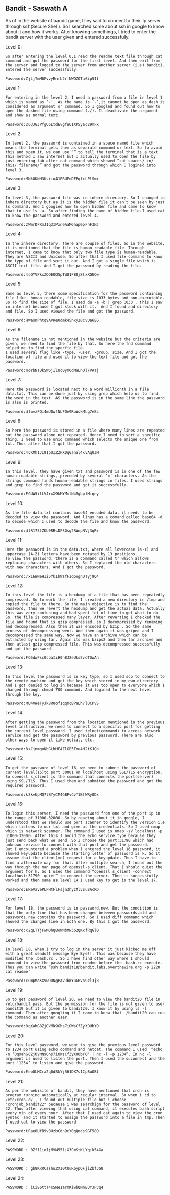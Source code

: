 ## Bandit - Saswath A

As of in the website of bandit game, they said to connect to their Ip server through ssh(Secure Shell). So I searched some about ssh in google to know about it and how it works. After knowing somethings, I tried to enter the bandit server with the user given and entered successfully.

Level 0:                                                                        

    So after entering the level 0,I read the readme text file through cat command and got the password for the first level. And then exit from the server and logged to the server from another server (i.e) bandit1. Entered the server successfully.

    Password:ZjLjTmM6FvvyRnrb2rfNWOZOTa6ip5If

Level 1:

    For entering in the level 2, I need a password from a file in level 1 which is named as ‘-’. As the name is ‘-’,it cannot be open as dash is considered as argument or command. So I googled and found out how to open the dashed file using command (./). It deactivate the argument and show as normal text.

    Password:263JGJPfgU6LtdEvgfWU1XP5yac29mFx

Level 2:

    In level 2, the password is contained in a space named file which means the terminal gets them as separate command or text. So to avoid this and open it, we can use “” to tell the terminal that is a text. This method I saw internet but I actually used to open the file by just entering tab after cat command which showed “cat spaces/ in/ this/ filename/” and got the password through which I logined into level 3.

    Password:MNk8KNH3Usiio41PRUEoDFPqfxLPlSmx

Level 3:

    In level 3, the password file was in inhere directory. So I changed to inhere directory but as it is the hidden file it can’t be seen by just ls command. And I googled how to open hidden file and came to know that to use ls -a. So after finding the name of hidden file.I used cat to know the password and entered level 4.

    Password:2WmrDFRmJIq3IPxneAaMGhap0pFhF3NJ

Level 4:

    In the inhere directory, there are couple of files. So in the website, it is mentioned that the file is human-readable file. Through internet, I came to know that only two file type is human-readable. They are ASCII and Unicode. So after that I used file command to know the type of file and sort it out. And I got a single file which is ASCII text file. And I got the password by reading the file.

    Password:4oQYVPkxZOOEOO5pTW81FB8j8lxXGUQw

Level 5:

    Same as level 5, there some specification for the password containing file like  human-readable, file size is 1033 bytes and non-executable. So To find the size of file, I used du -a -b | grep 1033 , this I saw in internet because I got stuck with it.  And I found and directory and file. So I used viewed the file and got the password.

    Password:HWasnPhtq9AVKe0dmk45nxy20cvUa6EG

Level 6:

    As the filename is not mentioned in the website but the criteria are given, we need to find the file by that. So here the fnd command helped me to find the specfic file.
    I used several flag like -type, -user, -group, size. And I got the location of file and used it to view the text file and got the password.

    Password:morbNTDkSW6jIlUc0ymOdMaLnOlFVAaj

Level 7:

    Here the password is located next to a word millionth in a file data.txt. This can be done just by using grep which help us to find the word in the text. AS the password is in the same line the password is also is printed.

    Password:dfwvzFQi4mU0wfNbFOe9RoWskMLg7eEc

Level 8:

    So here the password is stored in a file where many lines are repeated but the password alone not repeated. Hence I need to sort a specific thing, I need to use uniq command which selects the unique one from txt. Thus after that I got the password.

    Password:4CKMh1JI91bUIZZPXDqGanal4xvAg0JM

Level 9:

    In this level, they have given txt and password is in one of the few human-readable strings, preceded by several ‘=’ characters. As the strings command finds human-readable strings in files. I used strings and grep to find the password and got it successfully.

    Password:FGUW5ilLVJrxX9kMYMmlN4MgbpfMiqey

Level 10:

    As the file data.txt contains base64 encoded data, it needs to be decoded to view the password. And linux has a comand called base64 -d to decode which I used to decode the file and know the password.

    Password:dtR173fZKb0RRsDFSGsg2RWnpNVj3qRr


Level 11:

    Here the password is in the data.txt, where all lowercase (a-z) and uppercase (A-Z) letters have been rotated by 13 positions.
    To view the password, there is a command called tr which allows replacing characters with others. So I replaced the old characters with new characters. And I got the password.

    Password:7x16WNeHIi5YkIhWsfFIqoognUTyj9Q4

Level 12:

    In this level the file is a hexdump of a file that has been repeatedly compressed. So to work the file, I created a new directory in /tmp and copied the file to there. So the main objective is to find the password, thus we revert the hexdump and get the actual data. Actually this was very confusing and had spent lot of time to get what to do. So  the file is compressed many layer. After reverting I checked the file and found that is gzip compressed, so I decompressed by renaming and decompressed. Also then it was encoded by bzip . So the same process of decompressing went. And then again it was gziped and I decompressed the same way. Now we have an archive which can be extracted by using tar. Again its was bzips2 and then tar archive and then atlast gzip compressed file. This was decompressed successfully and got the password.

    Password:FO5dwFsc0cbaIiH0h8J2eUks2vdTDwAn


Level 13:

    In this level the password is in key type, so I used scp to connect to the remote machine and get the key which stored in my own directory. And I got denied to log in because it was too open to everyone which I changed through chmod 700 command. And logined to the next level through the key.

    Password:MU4VWeTyJk8ROof1qqmcBPaLh7lDCPvS

Level 14:

    After getting the password from the location mentioned in the previous level instruction, we need to connect to a specific port for getting the current level password. I used telnet(command) to access network service and get the password by previous password. There are also other ways to open it like netcat, etc.

    Password:8xCjnmgoKbGLhHFAZlGE5Tmu4M2tKJQo

Level 15:

    To get the password of level 16, we need to submit the password of current level(15)to port 30001 on localhost using SSL/TLS encryption. So openssl s_client is the command that connects the port(server) using SSL/TLS. Thus I used them and submited the password and got the required password.

    Password:kSkvUpMQ7lBYyCM4GBPvCvT1BfWRy0Dx

Level 16:

    To login this server, I need the password from one of the port ip in the range of 31000-32000. So by reading about it in google, I understood that we should use port scanner to identify the version i.e which listens to our txt and give us the credentials. So I used nmap which is network scanner. The command I used is nmap -sV localhost -p 31000-32000. After this I avoid the echo service type because they just send back what we send. So I choose the port:31790 which had unknown service to connect with that port and get the password.
    But I encountered a problem when I entered the level 16 password, it showed keyupdate because the starting letter of password is k. So It assume that the client(me) request for a keyupdate. Thus I have to find a alternate way for that. After multiple search, I found out the way through the man page of openssl-s_client. That I should quiet the argument for k. So I used the command “openssl s_client -connect localhost:31790 -quiet” to connect the server. Then it successfully worked and then same as level 14 I used key to get in the level 17.

    Password:EReVavePLFHtFlFsjn3hyzMlvSuSAcRD

Level 17: 

    For level 18, the password is in password.new. But the condition is that the only line that has been changed between passwords.old and passwords.new contains the password. So I used diff command which showed the changed line in both one. By this I got the password.

    Password:x2gLTTjFwMOhQ8oWNbMN362QKxfRqGlO

Level 18:

    In level 18, when I try to log in the server it just kicked me off with a great sendoff message Bye Bye!!. This was because they have modified the .bash.rc . So I have find other way where I should command to view the password from readme before the .bash.rc execute. Thus you can write “ssh bandit18@bandit.labs.overthewire.org -p 2220 cat readme”

    Password:cGWpMaKXVwDUNgPAVJbWYuGHVn9zl3j8

Level 19:

    So to get password of level 20, we need to view the bandit20 file in /etc/bandit_pass. But the permission for the file is not given to user bandit19 but it is given to bandit20. I know it by using ls -l command. Then after googling it I came to know that ./bandit20 can run the command as another user.

    Password:0qXahG8ZjOVMN9Ghs7iOWsCfZyXOUbYO

Level 20:

    For this level password, we want to give the previous level password to 1234 port using echo command and netcat. The command I used  “echo -n ‘0qXahG8ZjOVMN9Ghs7iOWsCfZyXOUbYO’ | nc -l -p 1234”. In nc -l argument is used to listen the port. Then I used the suconnect and the port ‘1234’ to listen and give the password.

    Password:EeoULMCra2q0dSkYj561DX7s1CpBuOBt

Level 21:

    As per the webisite of bandit, they have mentioned that cron is program running automatically at regular interval. So when i cd to /etc/cron.d/ , I found out multiple file but i choose "cronjob_bandit22" because i was searchign for the password of level 22. Thus after viewing that using cat command, it executes bash script every min of every hour. After that I used cat again to view the cron syntax  and it started to assign the password into a file in tmp. Then I used cat to view the password

    Password:tRae0UfB9v0UzbCdn9cY0gQnds9GF58Q
    
Level 22:

    PASSWORD : 0Zf11ioIjMVN551jX3CmStKLYqjk54Ga

Level 23:

    PASSWORD : gb8KRRCsshuZXI0tUuR6ypOFjiZbf3G8

Level 24:

    PASSWORD : iCi86ttT4KSNe1armKiwbQNmB3YJP3q4


 
 








